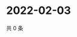 # 2022-02-03

共 0 条

<!-- BEGIN WEIBO -->
<!-- 最后更新时间 Thu Feb 03 2022 19:11:09 GMT+0800 (China Standard Time) -->

<!-- END WEIBO -->
